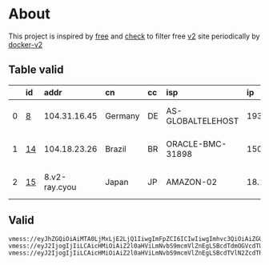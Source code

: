 
# About

This project is inspired by [free](https://github.com/freefq/free) and [check](https://github.com/yeahwu/check) to filter free [v2](https://github.com/v2fly/v2ray-core) site periodically by [docker-v2](https://hub.docker.com/r/v2ray/official)

    

## Table valid
|    | id                   | addr          | cn      | cc   | isp               | ip             | chatgpt          |
|---:|:---------------------|:--------------|:--------|:-----|:------------------|:---------------|:-----------------|
|  0 | [8](config/8.json)   | 104.31.16.45  | Germany | DE   | AS-GLOBALTELEHOST | 193.108.118.34 | Yes (Region: DE) |
|  1 | [14](config/14.json) | 104.18.23.26  | Brazil  | BR   | ORACLE-BMC-31898  | 150.230.84.193 | Yes (Region: BR) |
|  2 | [15](config/15.json) | 8.v2-ray.cyou | Japan   | JP   | AMAZON-02         | 18.179.36.139  | Yes (Region: JP) |

## Valid
```
vmess://eyJhZGQiOiAiMTA0LjMxLjE2LjQ1IiwgImFpZCI6ICIwIiwgImhvc3QiOiAiZGUzLmlydGVoLmZ1biIsICJpZCI6ICIyZmNjMjkzOS03ZGNmLTQ3NDEtYWEwMy04MjViYzQwZTIzZmQiLCAibmV0IjogIndzIiwgInBhdGgiOiAiL0NaZmN6dnRpZUNaWGRPbGdXaGdETFgiLCAicG9ydCI6ICI4MCIsICJwcyI6ICJnaXRodWIuY29tL2ZyZWVmcSAtIFx1N2Y4ZVx1NTZmZENsb3VkRmxhcmVcdTUxNmNcdTUzZjhDRE5cdTgyODJcdTcwYjkgOCIsICJzY3kiOiAiYXV0byIsICJzbmkiOiAiIiwgInRscyI6ICIiLCAidHlwZSI6ICJub25lIiwgInYiOiAiMiJ9
vmess://eyJ2IjogIjIiLCAicHMiOiAiZ2l0aHViLmNvbS9mcmVlZnEgLSBcdTdmOGVcdTU2ZmRDbG91ZEZsYXJlXHU1MTZjXHU1M2Y4Q0ROXHU4MjgyXHU3MGI5IDE0IiwgImFkZCI6ICIxMDQuMTguMjMuMjYiLCAicG9ydCI6IDgwODAsICJpZCI6ICJkY2FmYjY2OS1mZWZjLTQ5OTQtZTNhOS01ZjQwZWQ2YWE3Y2YiLCAiYWlkIjogMCwgInNjeSI6ICJhdXRvIiwgIm5ldCI6ICJ3cyIsICJob3N0IjogInYyZnJlZS5zc2h0cHJvZWN0LnNob3AiLCAicGF0aCI6ICIvc3NodHByb2plY3QiLCAidGxzIjogIiJ9
vmess://eyJ2IjogIjIiLCAicHMiOiAiZ2l0aHViLmNvbS9mcmVlZnEgLSBcdTVlN2ZcdTRlMWNcdTc3MDFcdTRmNWJcdTVjNzFcdTVlMDJcdTc5ZmJcdTUyYTggMTUiLCAiYWRkIjogIjgudjItcmF5LmN5b3UiLCAicG9ydCI6ICIyMzYwOCIsICJpZCI6ICIwZGQxOWQyMC1lYzg2LTM2ODAtYjI1Ni04NzIzN2JhZmE4OWUiLCAiYWlkIjogIjIiLCAic2N5IjogImF1dG8iLCAibmV0IjogInRjcCIsICJ0eXBlIjogIm5vbmUiLCAiaG9zdCI6ICI4LnYyLXJheS5jeW91IiwgInBhdGgiOiAiLyIsICJ0bHMiOiAiIiwgInNuaSI6ICIiLCAiYWxwbiI6ICIifQ==
```

